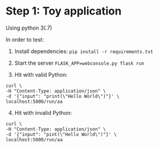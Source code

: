 # Step 1: Toy application

Using python 3(.7)

In order to test:

1. Install dependencies:
`pip install -r requirements.txt`

2. Start the server
`FLASK_APP=webconsole.py flask run`

3. Hit with valid Python:
```
curl \
-H "Content-Type: application/json" \
-d '{"input": "print(\"Hello World\")"}' \
localhost:5000/run/aa
```

4. Hit with invalid Python:
```
curl \
-H "Content-Type: application/json" \
-d '{"input": "pint(\"Hello World\")"}' \
localhost:5000/run/aa
```
